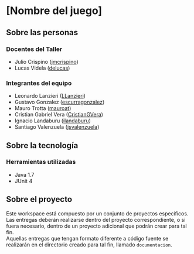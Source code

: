 # [Nombre del juego]

## Sobre las personas

### Docentes del Taller

* Julio Crispino ([jmcrispino](https://github.com/jmcrispino))
* Lucas Videla ([delucas](https://github.com/delucas))

### Integrantes del equipo

* Leonardo Lanzieri ([LLanzieri](https://github.com/LLanzieri))
* Gustavo Gonzalez ([escurragonzalez](https://github.com/escurragonzalez))
* Mauro Trotta ([mauroat](https://github.com/mauroat))
* Cristian Gabriel Vera ([CristianGVera](https://github.com/CristianGVera))
* Ignacio Landaburu ([ilandaburu](https://github.com/ilandaburu))
* Santiago Valenzuela ([jsvalenzuela](https://github.com/jsvalenzuela))

## Sobre la tecnología

### Herramientas utilizadas

* Java 1.7
* JUnit 4

## Sobre el proyecto

Este workspace está compuesto por un conjunto de proyectos específicos. Las entregas deberán realizarse dentro del proyecto correspondiente, o si fuera necesario, dentro de un proyecto adicional que podrán crear para tal fin.  
Aquellas entregas que tengan formato diferente a código fuente se realizarán en el directorio creado para tal fin, llamado `documentacion`.
